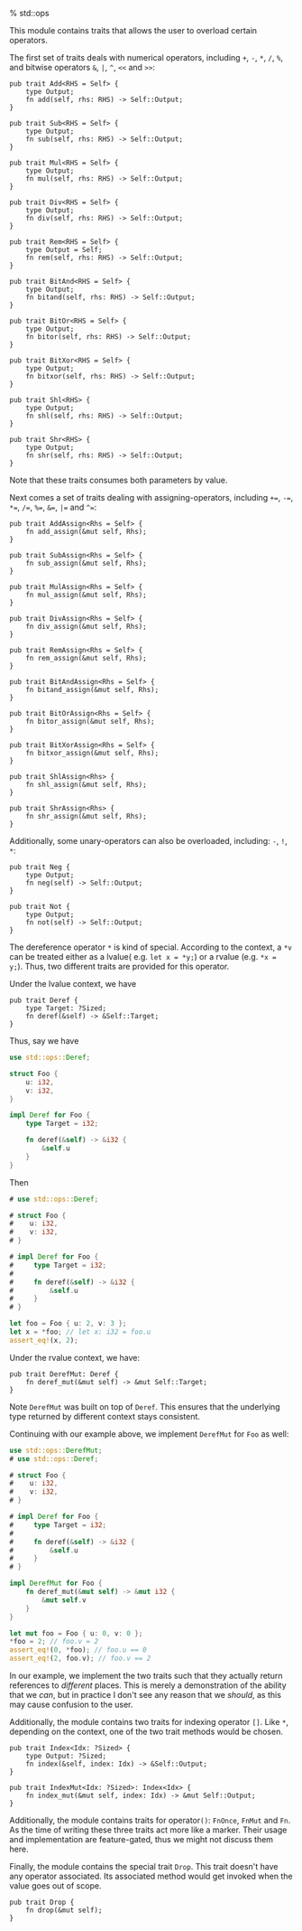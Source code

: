 % std::ops

This module contains traits that allows the user to overload certain operators.

The first set of traits deals with numerical operators, including `+`, `-`, `*`, `/`, `%`, and bitwise operators `&`, `|`, `^`, `<<` and `>>`:
```ignore
pub trait Add<RHS = Self> {
    type Output;
    fn add(self, rhs: RHS) -> Self::Output;
}

pub trait Sub<RHS = Self> {
    type Output;
    fn sub(self, rhs: RHS) -> Self::Output;
}

pub trait Mul<RHS = Self> {
    type Output;
    fn mul(self, rhs: RHS) -> Self::Output;
}

pub trait Div<RHS = Self> {
    type Output;
    fn div(self, rhs: RHS) -> Self::Output;
}

pub trait Rem<RHS = Self> {
    type Output = Self;
    fn rem(self, rhs: RHS) -> Self::Output;
}

pub trait BitAnd<RHS = Self> {
    type Output;
    fn bitand(self, rhs: RHS) -> Self::Output;
}

pub trait BitOr<RHS = Self> {
    type Output;
    fn bitor(self, rhs: RHS) -> Self::Output;
}

pub trait BitXor<RHS = Self> {
    type Output;
    fn bitxor(self, rhs: RHS) -> Self::Output;
}

pub trait Shl<RHS> {
    type Output;
    fn shl(self, rhs: RHS) -> Self::Output;
}

pub trait Shr<RHS> {
    type Output;
    fn shr(self, rhs: RHS) -> Self::Output;
}
```

Note that these traits consumes both parameters by value.

Next comes a set of traits dealing with assigning-operators, including `+=`, `-=`, `*=`, `/=`, `%=`, `&=`, `|=` and `^=`:

```ignore
pub trait AddAssign<Rhs = Self> {
    fn add_assign(&mut self, Rhs);
}

pub trait SubAssign<Rhs = Self> {
    fn sub_assign(&mut self, Rhs);
}

pub trait MulAssign<Rhs = Self> {
    fn mul_assign(&mut self, Rhs);
}

pub trait DivAssign<Rhs = Self> {
    fn div_assign(&mut self, Rhs);
}

pub trait RemAssign<Rhs = Self> {
    fn rem_assign(&mut self, Rhs);
}

pub trait BitAndAssign<Rhs = Self> {
    fn bitand_assign(&mut self, Rhs);
}

pub trait BitOrAssign<Rhs = Self> {
    fn bitor_assign(&mut self, Rhs);
}

pub trait BitXorAssign<Rhs = Self> {
    fn bitxor_assign(&mut self, Rhs);
}

pub trait ShlAssign<Rhs> {
    fn shl_assign(&mut self, Rhs);
}

pub trait ShrAssign<Rhs> {
    fn shr_assign(&mut self, Rhs);
}
```

Additionally, some unary-operators can also be overloaded, including: `-`, `!`, `*`:

```ignore
pub trait Neg {
    type Output;
    fn neg(self) -> Self::Output;
}

pub trait Not {
    type Output;
    fn not(self) -> Self::Output;
}
```

The dereference operator `*` is kind of special. According to the context, a `*v` can be treated either as a lvalue( e.g. `let x = *y;`) or a rvalue (e.g. `*x = y;`). Thus, two different traits are provided for this operator.

Under the lvalue context, we have

```ignore
pub trait Deref {
    type Target: ?Sized;
    fn deref(&self) -> &Self::Target;
}
```

Thus, say we have

```rust
use std::ops::Deref;

struct Foo {
    u: i32,
    v: i32,
}

impl Deref for Foo {
    type Target = i32;

    fn deref(&self) -> &i32 {
        &self.u
    }
}
```

Then

```rust
# use std::ops::Deref;

# struct Foo {
#    u: i32,
#    v: i32,
# }

# impl Deref for Foo {
#     type Target = i32;
# 
#     fn deref(&self) -> &i32 {
#         &self.u
#     }
# }

let foo = Foo { u: 2, v: 3 };
let x = *foo; // let x: i32 = foo.u
assert_eq!(x, 2);
```

Under the rvalue context, we have:

```ignore
pub trait DerefMut: Deref {
    fn deref_mut(&mut self) -> &mut Self::Target;
}
```

Note `DerefMut` was built on top of `Deref`. This ensures that the underlying type returned by different context stays consistent.

Continuing with our example above, we implement `DerefMut` for `Foo` as well:

```rust
use std::ops::DerefMut;
# use std::ops::Deref;

# struct Foo {
#    u: i32,
#    v: i32,
# }

# impl Deref for Foo {
#     type Target = i32;
# 
#     fn deref(&self) -> &i32 {
#         &self.u
#     }
# }

impl DerefMut for Foo {
    fn deref_mut(&mut self) -> &mut i32 {
        &mut self.v
    }
}

let mut foo = Foo { u: 0, v: 0 };
*foo = 2; // foo.v = 2
assert_eq!(0, *foo); // foo.u == 0
assert_eq!(2, foo.v); // foo.v == 2
```

In our example, we implement the two traits such that they actually return references to *different* places. This is merely a demonstration of the ability that we *can*, but in practice I don't see any reason that we *should*, as this may cause confusion to the user.

Additionally, the module contains two traits for indexing operator `[]`. Like `*`, depending on the context, one of the two trait methods would be chosen.

```ignore
pub trait Index<Idx: ?Sized> {
    type Output: ?Sized;
    fn index(&self, index: Idx) -> &Self::Output;
}

pub trait IndexMut<Idx: ?Sized>: Index<Idx> {
    fn index_mut(&mut self, index: Idx) -> &mut Self::Output;
}
```

Additionally, the module contains traits for operator`()`: `FnOnce`, `FnMut` and `Fn`. As the time of writing these three traits act more like a marker. Their usage and implementation are feature-gated, thus we might not discuss them here.

Finally, the module contains the special trait `Drop`. This trait doesn't have any operator associated. Its associated method would get invoked when the value goes out of scope.

```ignore
pub trait Drop {
    fn drop(&mut self);
}
```